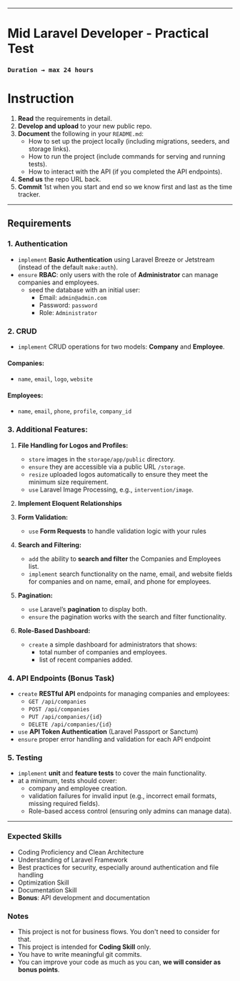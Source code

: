 
---

# Mid Laravel Developer - Practical Test

### `Duration → max 24 hours `

# **Instruction**

1. **Read** the requirements in detail.
2. **Develop and upload** to your new public repo.
3. **Document** the following in your `README.md`:
   - How to set up the project locally (including migrations, seeders, and storage links).
   - How to run the project (include commands for serving and running tests).
   - How to interact with the API (if you completed the API endpoints).
4. **Send us** the repo URL back.
5. **Commit** 1st when you start and end so we know first and last as the time tracker.

---

## Requirements

### **1. Authentication**
- `implement` **Basic Authentication** using Laravel Breeze or Jetstream (instead of the default `make:auth`).
- `ensure` **RBAC**: only users with the role of **Administrator** can manage companies and employees.
  - seed the database with an initial user:
    - Email: `admin@admin.com`
    - Password: `password`
    - Role: `Administrator`

### **2. CRUD**
- `implement` CRUD operations for two models: **Company** and **Employee**.

#### **Companies:**
- `name`, `email`, `logo`, `website`

#### **Employees:**
- `name`, `email`, `phone`, `profile`, `company_id`

### **3. Additional Features:**
1. **File Handling for Logos and Profiles:**
   - `store` images in the `storage/app/public` directory.
   - `ensure` they are accessible via a public URL `/storage`.
   - `resize` uploaded logos automatically  to ensure they meet the minimum size requirement.
   - `use` Laravel Image Processing, e.g., `intervention/image`.

2. **Implement Eloquent Relationships**

3. **Form Validation:**
   - `use` **Form Requests** to handle validation logic with your rules

4. **Search and Filtering:**
   - `add` the ability to **search and filter** the Companies and Employees list.
   - `implement` search functionality on the name, email, and website fields for companies and on name, email, and phone for employees.

5. **Pagination:**
   - `use` Laravel’s **pagination** to display both.
   - `ensure` the pagination works with the search and filter functionality.

6. **Role-Based Dashboard:**
   - `create` a simple dashboard for administrators that shows:
     - total number of companies and employees.
     - list of recent companies added.

### **4. API Endpoints (Bonus Task)**
- `create` **RESTful API** endpoints for managing companies and employees:
  - `GET /api/companies`
  - `POST /api/companies`
  - `PUT /api/companies/{id}`
  - `DELETE /api/companies/{id}`
- `use` **API Token Authentication** (Laravel Passport or Sanctum)
- `ensure` proper error handling and validation for each API endpoint

### **5. Testing**
- `implement` **unit** and **feature tests** to cover the main functionality.
- at a minimum, tests should cover:
  - company and employee creation.
  - validation failures for invalid input (e.g., incorrect email formats, missing required fields).
  - Role-based access control (ensuring only admins can manage data).

---

### **Expected Skills**

- Coding Proficiency and Clean Architecture
- Understanding of Laravel Framework
- Best practices for security, especially around authentication and file handling
- Optimization Skill
- Documentation Skill
- **Bonus**: API development and documentation

### **Notes**

- This project is not for business flows. You don't need to consider for that.
- This project is intended for **Coding Skill** only.
- You have to write meaningful git commits.
- You can improve your code as much as you can, **we will consider as bonus points**.